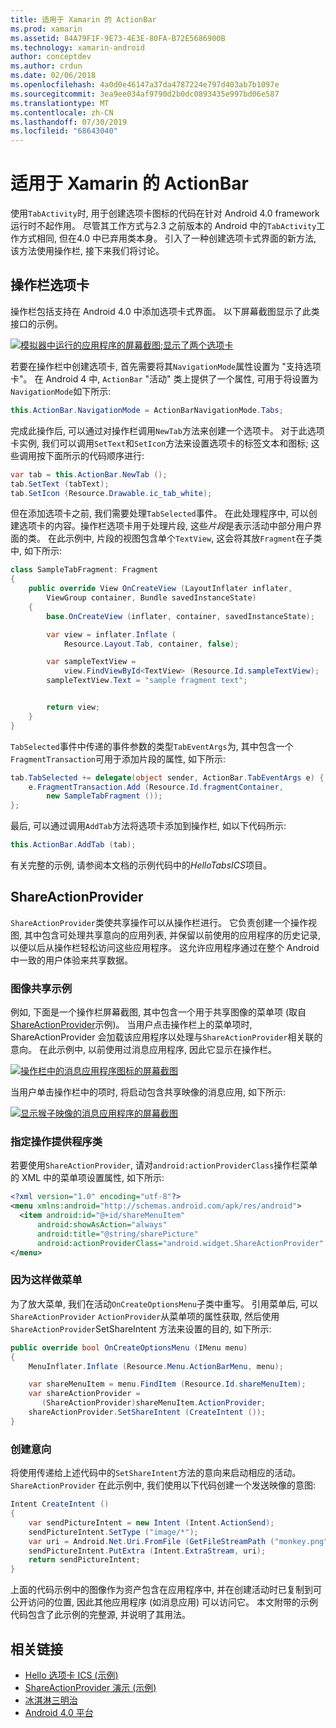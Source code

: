 ```yaml
---
title: 适用于 Xamarin 的 ActionBar
ms.prod: xamarin
ms.assetid: 84A79F1F-9E73-4E3E-80FA-B72E5686900B
ms.technology: xamarin-android
author: conceptdev
ms.author: crdun
ms.date: 02/06/2018
ms.openlocfilehash: 4a0d0e46147a37da4787224e797d403ab7b1097e
ms.sourcegitcommit: 3ea9ee034af9790d2b0dc0893435e997bd06e587
ms.translationtype: MT
ms.contentlocale: zh-CN
ms.lasthandoff: 07/30/2019
ms.locfileid: "68643040"
---
```

# <a name="actionbar-for-xamarinandroid"></a>适用于 Xamarin 的 ActionBar

使用`TabActivity`时, 用于创建选项卡图标的代码在针对 Android 4.0 framework 运行时不起作用。 尽管其工作方式与2.3 之前版本的 Android 中的`TabActivity`工作方式相同, 但在4.0 中已弃用类本身。 引入了一种创建选项卡式界面的新方法, 该方法使用操作栏, 接下来我们将讨论。


## <a name="action-bar-tabs"></a>操作栏选项卡

操作栏包括支持在 Android 4.0 中添加选项卡式界面。
以下屏幕截图显示了此类接口的示例。

[![模拟器中运行的应用程序的屏幕截图;显示了两个选项卡](action-bar-images/25-actionbartabs.png)](action-bar-images/25-actionbartabs.png#lightbox)

若要在操作栏中创建选项卡, 首先需要将其`NavigationMode`属性设置为 "支持选项卡"。 在 Android 4 中, `ActionBar` "活动" 类上提供了一个属性, 可用于将设置为`NavigationMode`如下所示:

```csharp
this.ActionBar.NavigationMode = ActionBarNavigationMode.Tabs;
```

完成此操作后, 可以通过对操作栏调用`NewTab`方法来创建一个选项卡。 对于此选项卡实例, 我们可以调用`SetText`和`SetIcon`方法来设置选项卡的标签文本和图标; 这些调用按下面所示的代码顺序进行:

```csharp
var tab = this.ActionBar.NewTab ();
tab.SetText (tabText);
tab.SetIcon (Resource.Drawable.ic_tab_white);
```

但在添加选项卡之前, 我们需要处理`TabSelected`事件。 在此处理程序中, 可以创建选项卡的内容。操作栏选项卡用于处理片段, 这些*片段*是表示活动中部分用户界面的类。 在此示例中, 片段的视图包含单个`TextView`, 这会将其放`Fragment`在子类中, 如下所示:

```csharp
class SampleTabFragment: Fragment
{           
    public override View OnCreateView (LayoutInflater inflater,
        ViewGroup container, Bundle savedInstanceState)
    {
        base.OnCreateView (inflater, container, savedInstanceState);

        var view = inflater.Inflate (
            Resource.Layout.Tab, container, false);

        var sampleTextView =
            view.FindViewById<TextView> (Resource.Id.sampleTextView);            
        sampleTextView.Text = "sample fragment text";


        return view;
    }
}
```

`TabSelected`事件中传递的事件参数的类型`TabEventArgs`为, 其中包含一个`FragmentTransaction`可用于添加片段的属性, 如下所示:

```csharp
tab.TabSelected += delegate(object sender, ActionBar.TabEventArgs e) {             
    e.FragmentTransaction.Add (Resource.Id.fragmentContainer,
        new SampleTabFragment ());
};
```

最后, 可以通过调用`AddTab`方法将选项卡添加到操作栏, 如以下代码所示:

```csharp
this.ActionBar.AddTab (tab);
```

有关完整的示例, 请参阅本文档的示例代码中的*HelloTabsICS*项目。


## <a name="shareactionprovider"></a>ShareActionProvider

`ShareActionProvider`类使共享操作可以从操作栏进行。 它负责创建一个操作视图, 其中包含可处理共享意向的应用列表, 并保留以前使用的应用程序的历史记录, 以便以后从操作栏轻松访问这些应用程序。 这允许应用程序通过在整个 Android 中一致的用户体验来共享数据。


### <a name="image-sharing-example"></a>图像共享示例

例如, 下面是一个操作栏屏幕截图, 其中包含一个用于共享图像的菜单项 (取自[ShareActionProvider](https://docs.microsoft.com/samples/xamarin/monodroid-samples/shareactionproviderdemo)示例)。 当用户点击操作栏上的菜单项时, ShareActionProvider 会加载该应用程序以处理与`ShareActionProvider`相关联的意向。 在此示例中, 以前使用过消息应用程序, 因此它显示在操作栏。

[![操作栏中的消息应用程序图标的屏幕截图](action-bar-images/09-shareactionprovider.png)](action-bar-images/09-shareactionprovider.png#lightbox)


当用户单击操作栏中的项时, 将启动包含共享映像的消息应用, 如下所示:

[![显示猴子映像的消息应用程序的屏幕截图](action-bar-images/10-messagewithimage.png)](action-bar-images/10-messagewithimage.png#lightbox)


### <a name="specifying-the-action-provider-class"></a>指定操作提供程序类

若要使用`ShareActionProvider`, 请对`android:actionProviderClass`操作栏菜单的 XML 中的菜单项设置属性, 如下所示:

```xml
<?xml version="1.0" encoding="utf-8"?>
<menu xmlns:android="http://schemas.android.com/apk/res/android">
  <item android:id="@+id/shareMenuItem"
      android:showAsAction="always"
      android:title="@string/sharePicture"
      android:actionProviderClass="android.widget.ShareActionProvider" />
</menu>
```


### <a name="inflating-the-menu"></a>因为这样做菜单

为了放大菜单, 我们在活动`OnCreateOptionsMenu`子类中重写。 引用菜单后, 可以`ShareActionProvider` `ActionProvider`从菜单项的属性获取, 然后使用`ShareActionProvider`SetShareIntent 方法来设置的目的, 如下所示:

```csharp
public override bool OnCreateOptionsMenu (IMenu menu)
{
    MenuInflater.Inflate (Resource.Menu.ActionBarMenu, menu);       

    var shareMenuItem = menu.FindItem (Resource.Id.shareMenuItem);           
    var shareActionProvider =
       (ShareActionProvider)shareMenuItem.ActionProvider;
    shareActionProvider.SetShareIntent (CreateIntent ());
}
```


### <a name="creating-the-intent"></a>创建意向

将使用传递给上述代码中的`SetShareIntent`方法的意向来启动相应的活动。 `ShareActionProvider` 在此示例中, 我们使用以下代码创建一个发送映像的意图:

```csharp
Intent CreateIntent ()
{  
    var sendPictureIntent = new Intent (Intent.ActionSend);
    sendPictureIntent.SetType ("image/*");
    var uri = Android.Net.Uri.FromFile (GetFileStreamPath ("monkey.png"));          
    sendPictureIntent.PutExtra (Intent.ExtraStream, uri);
    return sendPictureIntent;
}
```

上面的代码示例中的图像作为资产包含在应用程序中, 并在创建活动时已复制到可公开访问的位置, 因此其他应用程序 (如消息应用) 可以访问它。 本文附带的示例代码包含了此示例的完整源, 并说明了其用法。



## <a name="related-links"></a>相关链接

- [Hello 选项卡 ICS (示例)](https://docs.microsoft.com/samples/xamarin/monodroid-samples/hellotabsics)
- [ShareActionProvider 演示 (示例)](https://docs.microsoft.com/samples/xamarin/monodroid-samples/shareactionproviderdemo)
- [冰淇淋三明治](http://www.android.com/about/ice-cream-sandwich/)
- [Android 4.0 平台](https://developer.android.com/sdk/android-4.0.html)
